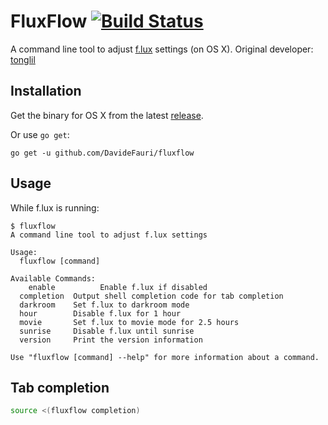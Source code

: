 # FluxFlow [![Build Status](https://travis-ci.com/DavideFauri/fluxflow.svg?branch=master)](https://travis-ci.com/DavideFauri/fluxflow)

A command line tool to adjust [f.lux](https://justgetflux.com/) settings (on OS X).
Original developer: [tonglil](github.com/tonglil)

## Installation

Get the binary for OS X from the latest [release].

Or use `go get`:

```
go get -u github.com/DavideFauri/fluxflow
```

[release]: https://github.com/DavideFauri/fluxflow/releases

## Usage

While f.lux is running:

```
$ fluxflow
A command line tool to adjust f.lux settings

Usage:
  fluxflow [command]

Available Commands:
	enable			Enable f.lux if disabled
  completion  Output shell completion code for tab completion
  darkroom    Set f.lux to darkroom mode
  hour        Disable f.lux for 1 hour
  movie       Set f.lux to movie mode for 2.5 hours
  sunrise     Disable f.lux until sunrise
  version     Print the version information

Use "fluxflow [command] --help" for more information about a command.
```

## Tab completion

```bash
source <(fluxflow completion)
```
